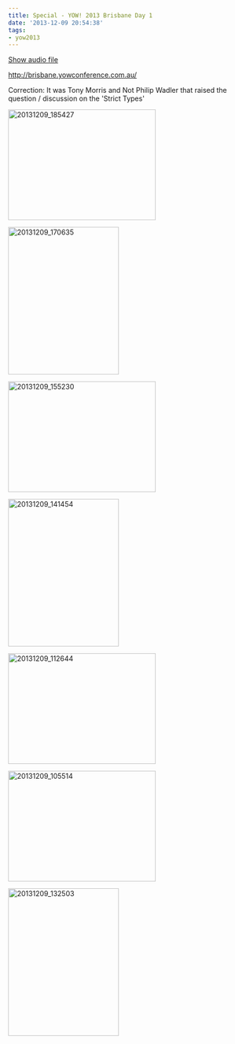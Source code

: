 ```yaml
---
title: Special - YOW! 2013 Brisbane Day 1
date: '2013-12-09 20:54:38'
tags:
- yow2013
---
```



<a href="https://drive.google.com/open?id=0B3KFoVQ01nUJdWFPYldXcnNTMGM">Show audio file</a>

http://brisbane.yowconference.com.au/

Correction: It was Tony Morris and Not Philip Wadler that raised the question / discussion on the 'Strict Types'

<!--more -->

<a href="http://hackandheckle.wpengine.com/wp-content/uploads/2013/12/20131209_1854271.jpg"><img src="http://hackandheckle.wpengine.com/wp-content/uploads/2013/12/20131209_1854271-300x225.jpg" alt="20131209_185427" width="300" height="225" class="alignnone size-medium wp-image-325" /></a>

<a href="http://hackandheckle.wpengine.com/wp-content/uploads/2013/12/20131209_170635.jpg"><img src="http://hackandheckle.wpengine.com/wp-content/uploads/2013/12/20131209_170635-225x300.jpg" alt="20131209_170635" width="225" height="300" class="alignnone size-medium wp-image-322" /></a>

<a href="http://hackandheckle.wpengine.com/wp-content/uploads/2013/12/20131209_155230.jpg"><img src="http://hackandheckle.wpengine.com/wp-content/uploads/2013/12/20131209_155230-300x225.jpg" alt="20131209_155230" width="300" height="225" class="alignnone size-medium wp-image-320" /></a>

<a href="http://hackandheckle.wpengine.com/wp-content/uploads/2013/12/20131209_1414541.jpg"><img src="http://hackandheckle.wpengine.com/wp-content/uploads/2013/12/20131209_1414541-225x300.jpg" alt="20131209_141454" width="225" height="300" class="alignnone size-medium wp-image-318" /></a>

<a href="http://hackandheckle.wpengine.com/wp-content/uploads/2013/12/20131209_112644.jpg"><img src="http://hackandheckle.wpengine.com/wp-content/uploads/2013/12/20131209_112644-300x225.jpg" alt="20131209_112644" width="300" height="225" class="alignnone size-medium wp-image-315" /></a>

<a href="http://hackandheckle.wpengine.com/wp-content/uploads/2013/12/20131209_105514.jpg"><img src="http://hackandheckle.wpengine.com/wp-content/uploads/2013/12/20131209_105514-300x225.jpg" alt="20131209_105514" width="300" height="225" class="alignnone size-medium wp-image-313" /></a>

<a href="http://hackandheckle.wpengine.com/wp-content/uploads/2013/12/20131209_132503.jpg"><img src="http://hackandheckle.wpengine.com/wp-content/uploads/2013/12/20131209_132503-225x300.jpg" alt="20131209_132503" width="225" height="300" class="alignnone size-medium wp-image-317" /></a>
